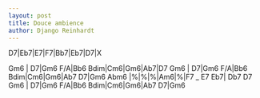 ```yaml
---
layout: post
title: Douce ambience
author: Django Reinhardt
---
```


<canvas class="chords">D7|Eb7|E7|F7|Bb7|Eb7|D7|X
</canvas>

<canvas class="chords">Gm6 | D7|Gm6 F/A|Bb6 Bdim|Cm6|Gm6|Ab7|D7
Gm6 | D7|Gm6 F/A|Bb6 Bdim|Cm6|Gm6|Ab7 D7|Gm6
Abm6 |%|%|%|Am6|%|F7 _ E7 Eb7| Db7 D7
Gm6 | D7|Gm6 F/A|Bb6 Bdim|Cm6|Gm6|Ab7 D7|Gm6</canvas>





